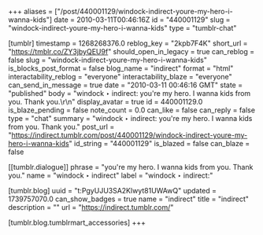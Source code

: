 +++
aliases = ["/post/440001129/windock-indirect-youre-my-hero-i-wanna-kids"]
date = 2010-03-11T00:46:16Z
id = "440001129"
slug = "windock-indirect-youre-my-hero-i-wanna-kids"
type = "tumblr-chat"

[tumblr]
timestamp = 1268268376.0
reblog_key = "2kpb7F4K"
short_url = "https://tmblr.co/ZY3jbyQEU9f"
should_open_in_legacy = true
can_reblog = false
slug = "windock-indirect-youre-my-hero-i-wanna-kids"
is_blocks_post_format = false
blog_name = "indirect"
format = "html"
interactability_reblog = "everyone"
interactability_blaze = "everyone"
can_send_in_message = true
date = "2010-03-11 00:46:16 GMT"
state = "published"
body = "windock  ‣  indirect: you're my hero. I wanna kids from you. Thank you.\r\n"
display_avatar = true
id = 440001129.0
is_blaze_pending = false
note_count = 0.0
can_like = false
can_reply = false
type = "chat"
summary = "windock  ‣  indirect: you're my hero. I wanna kids from you. Thank you."
post_url = "https://indirect.tumblr.com/post/440001129/windock-indirect-youre-my-hero-i-wanna-kids"
id_string = "440001129"
is_blazed = false
can_blaze = false

[[tumblr.dialogue]]
phrase = "you're my hero. I wanna kids from you. Thank you."
name = "windock  ‣  indirect"
label = "windock  ‣  indirect:"

[tumblr.blog]
uuid = "t:PgyUJU3SA2Klwyt81UWAwQ"
updated = 1739757070.0
can_show_badges = true
name = "indirect"
title = "indirect"
description = ""
url = "https://indirect.tumblr.com/"

[tumblr.blog.tumblrmart_accessories]
+++
